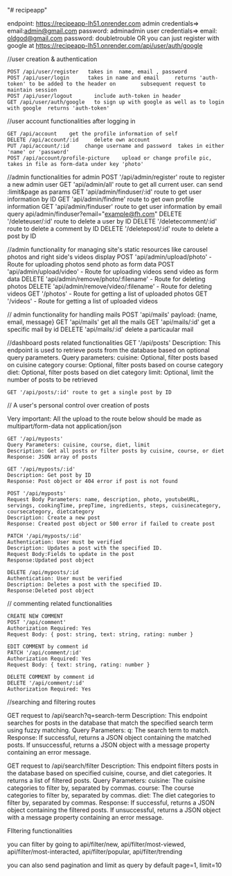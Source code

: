 "# recipeapp" 

endpoint: https://recipeapp-lh51.onrender.com
admin credentials=> email:admin@gmail.com password: adminadmin
user credentials=> email: oldgod@gmail.com  password: doubletrouble   OR you can just register with google at 
https://recipeapp-lh51.onrender.com/api/user/auth/google

//user creation & authentication

    POST /api/user/register   takes in  name, email , password 
    POST /api/user/login      takes in name and email     returns 'auth-token' to be added to the header on        subsequent request to maintain session 
    POST /api/user/logout       include auth-token in header
    GET /api/user/auth/google   to sign up with google as well as to login with google  returns 'auth-token'

//user account functionalities after logging in 

    GET /api/account    get the profile information of self 
    DELETE /api/account/:id     delete own account
    PUT /api/account/:id     change username and password  takes in either 'name' or 'password' 
    POST /api/account/profile-picture    upload or change profile pic, takes in file as form-data under key 'photo'

//admin functionalities  for admin
    POST '/api/admin/register' route to register a new admin user
    GET 'api/admin/all' route to get all current user. can send :limit&page as params
    GET 'api/admin/finduser/:id' route to get user information by ID
    GET 'api/admin/findme' route to get own profile information
    GET 'api/admin/finduser' route to get user information by email query api/admin/finduser?email="example@fh.com"
    DELETE '/deleteuser/:id' route to delete a user by ID
    DELETE '/deletecomment/:id' route to delete a comment by ID
    DELETE '/deletepost/:id' route to delete a post by ID

//admin functionality for managing site's static resources like carousel photos and right side's videos display
    POST 'api/admin/upload/photo' - Route for uploading photos send photo as form data
    POST 'api/admin/upload/video' - Route for uploading videos send video as form data
    DELETE 'api/admin/remove/photo/:filename' - Route for deleting photos
    DELETE 'api/admin/remove/video/:filename' - Route for deleting videos
    GET '/photos' - Route for getting a list of uploaded photos
    GET '/videos' - Route for getting a list of uploaded videos

// admin functionality for handling mails
    POST 'api/mails'  payload: {name, email, message} 
    GET 'api/mails'     get all the mails
    GET 'api/mails/:id' get a specific mail by id
    DELETE 'api/mails/:id' delete a particaular mail 

//dashboard posts related functionalities
    GET '/api/posts'
    Description: This endpoint is used to retrieve posts from the database based on optional query parameters.
    Query parameters:
    cuisine: Optional, filter posts based on cuisine category
    course: Optional, filter posts based on course category
    diet: Optional, filter posts based on diet category
    limit: Optional, limit the number of posts to be retrieved

    GET '/api/posts/:id' route to get a single post by ID

// A user's personal control over creation of posts

Very important: All the upload to the route below should be  made as multipart/form-data not application/json

    GET '/api/myposts'
    Query Parameters: cuisine, course, diet, limit
    Description: Get all posts or filter posts by cuisine, course, or diet
    Response: JSON array of posts

    GET '/api/myposts/:id'
    Description: Get post by ID
    Response: Post object or 404 error if post is not found

    POST '/api/myposts'
    Request Body Parameters: name, description, photo, youtubeURL, servings, cookingTime, prepTime, ingredients, steps, cuisinecategory, coursecategory, dietcategory
    Description: Create a new post
    Response: Created post object or 500 error if failed to create post

    PATCH '/api/myposts/:id'
    Authentication: User must be verified
    Description: Updates a post with the specified ID.
    Request Body:Fields to update in the post
    Response:Updated post object

    DELETE /api/myposts/:id
    Authentication: User must be verified
    Description: Deletes a post with the specified ID.
    Response:Deleted post object

// commenting related functionalities

    CREATE NEW COMMENT
    POST '/api/comment'
    Authorization Required: Yes
    Request Body: { post: string, text: string, rating: number }

    EDIT COMMENT by comment id
    PATCH '/api/comment/:id'
    Authorization Required: Yes
    Request Body: { text: string, rating: number }

    DELETE COMMENT by comment id
    DELETE '/api/comment/:id'
    Authorization Required: Yes

//searching and filtering routes

GET request to /api/search?q=search-term
    Description: This endpoint searches for posts in the database that match the specified search term using fuzzy matching. 
    Query Parameters:
    q: The search term to match.
    Response:
    If successful, returns a JSON object containing the matched posts.
    If unsuccessful, returns a JSON object with a message property containing an error message.

GET request to /api/search/filter
    Description: This endpoint filters posts in the database based on specified cuisine, course, and diet categories. It returns a list of filtered posts.
    Query Parameters:
    cuisine: The cuisine categories to filter by, separated by commas.
    course: The course categories to filter by, separated by commas.
    diet: The diet categories to filter by, separated by commas.
    Response:
    If successful, returns a JSON object containing the filtered posts.
    If unsuccessful, returns a JSON object with a message property containing an error message.

FIltering functionalities

you can filter by going to api/filter/new, api/filter/most-viewed, api/filter/most-interacted, api/filter/popular, api/filter/trending

you can also send pagination and limit as query
by default page=1, limit=10



